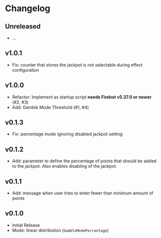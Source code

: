 <!--
SPDX-FileCopyrightText: 2023 Firebot Gambling Script Contributors

SPDX-License-Identifier: EUPL-1.2
-->

# Changelog

## Unreleased
- …

## v1.0.1
- Fix: counter that stores the jackpot is not selectable during effect
  configuration

## v1.0.0
- Refactor: Implement as startup script **needs Firebot v5.37.0 or newer** (#2, #3)
- Add: Gamble Mode Threshold (#1, #4)

## v0.1.3
- Fix: percentage mode ignoring disabled jackpot setting

## v0.1.2
- Add: parameter to define the percentage of points that should be added to the
  jackpot. Also enables disabling of the jackpot.

## v0.1.1
- Add: message when user tries to enter fewer than minimum amount of points

## v0.1.0
- Initial Release
- Mode: linear distribution (`GambleModePercentage`)
